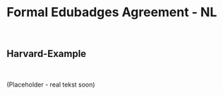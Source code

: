Formal Edubadges Agreement - NL
===============================

 

Harvard-Example
---------------

 

(Placeholder - real tekst soon)
